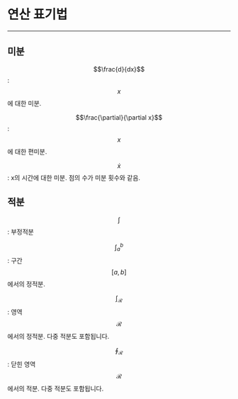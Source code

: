 # 연산 표기법

---

## 미분

$$\frac{d}{dx}$$: $$x$$에 대한 미분.

$$\frac{\partial}{\partial x}$$: $$x$$에 대한 편미분.

$$\dot{x}$$: x의 시간에 대한 미분. 점의 수가 미분 횟수와 같음.

## 적분

$$\int$$: 부정적분

$$\int_a^b$$: 구간 $$\left[a,b\right]$$에서의 정적분.

$$\int_{\mathcal{R}}$$: 영역 $$\mathcal{R}$$에서의 정적분. 다중 적분도 포함됩니다.

$$\oint_{\mathcal{R}}$$: 닫힌 영역 $$\mathcal{R}$$에서의 적분. 다중 적분도 포함됩니다.


